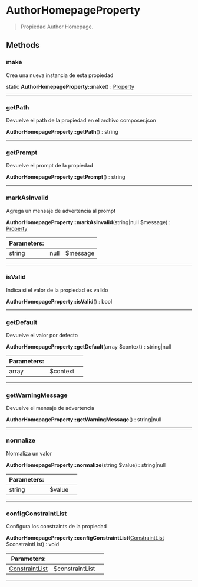 
                                                                                                                                            
    
# AuthorHomepageProperty


> Propiedad Author Homepage.
>
> 








## Methods

### make
Crea una nueva instancia de esta propiedad


static **AuthorHomepageProperty::make**() : [Property](../../../../../Property.md)



---


### getPath
Devuelve el path de la propiedad en el archivo composer.json


**AuthorHomepageProperty::getPath**() : string



---


### getPrompt
Devuelve el prompt de la propiedad


**AuthorHomepageProperty::getPrompt**() : string



---


### markAsInvalid
Agrega un mensaje de advertencia al prompt


**AuthorHomepageProperty::markAsInvalid**(string|null $message) : [Property](../../../../../Property.md)


|Parameters: | | |
| --- | --- | --- |
|string|null |$message |  |

---


### isValid
Indica si el valor de la propiedad es valido


**AuthorHomepageProperty::isValid**() : bool



---


### getDefault
Devuelve el valor por defecto


**AuthorHomepageProperty::getDefault**(array $context) : string|null


|Parameters: | | |
| --- | --- | --- |
|array |$context |  |

---


### getWarningMessage
Devuelve el mensaje de advertencia


**AuthorHomepageProperty::getWarningMessage**() : string|null



---


### normalize
Normaliza un valor


**AuthorHomepageProperty::normalize**(string $value) : string|null


|Parameters: | | |
| --- | --- | --- |
|string |$value |  |

---


### configConstraintList
Configura los constraints de la propiedad


**AuthorHomepageProperty::configConstraintList**([ConstraintList](../../../../../ConstraintList.md) $constraintList) : void


|Parameters: | | |
| --- | --- | --- |
|[ConstraintList](../../../../../ConstraintList.md) |$constraintList |  |

---


                                                                                                                                                                                                                                                                                                                                                                                                            
    
                                                                                                                                                                                                                                                                             
                